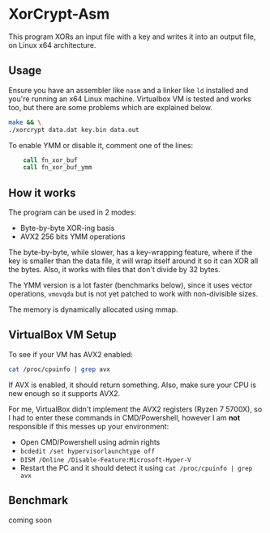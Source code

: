 
# XorCrypt-Asm

  
This program XORs an input file with a key and writes it into an output file, on Linux x64 architecture.


## Usage

Ensure you have an assembler like `nasm` and a linker like `ld` installed and you're running an x64 Linux machine. Virtualbox VM is tested and works too, but there are some problems which are explained below. 

```bash
make && \
./xorcrypt data.dat key.bin data.out
```
To enable YMM or disable it, comment one of the lines:
```asm
    call fn_xor_buf
    call fn_xor_buf_ymm
```

## How it works

The program can be used in 2 modes:
- Byte-by-byte XOR-ing basis 
- AVX2 256 bits YMM operations

The byte-by-byte, while slower, has a key-wrapping feature, where if the key is smaller than the data file, it will wrap itself around it so it can XOR all the bytes. Also, it works with files that don't divide by 32 bytes.

The YMM version is a lot faster (benchmarks below), since it uses vector operations, `vmovqda` but is not yet patched to work with non-divisible sizes.

The memory is dynamically allocated using mmap.
  
## VirtualBox VM Setup

To see if your VM has  AVX2 enabled:
```bash
cat /proc/cpuinfo | grep avx
```
If AVX is enabled, it should return something. Also, make sure your CPU is new enough so it supports AVX2.

For me, VirtualBox didn't implement the AVX2 registers (Ryzen 7 5700X), so I had to enter these commands in CMD/Powershell, however I am **not** responsible if this messes up your environment:  
* Open CMD/Powershell using admin rights
* `bcdedit /set hypervisorlaunchtype off`
* `DISM /Online /Disable-Feature:Microsoft-Hyper-V`
* Restart the PC and it should detect it using `cat /proc/cpuinfo | grep avx`

## Benchmark
coming soon
